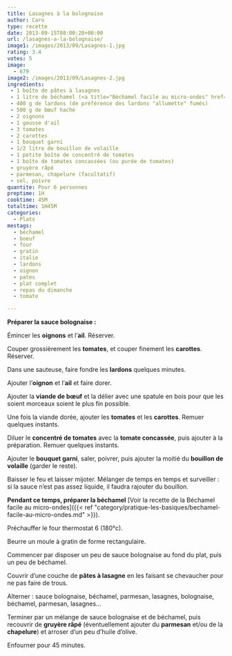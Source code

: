 ```yaml
---
title: Lasagnes à la bolognaise
author: Caro
type: recette
date: 2013-09-15T08:00:28+00:00
url: /lasagnes-a-la-bolognaise/
image1: /images/2013/09/Lasagnes-1.jpg
rating: 3.4
votes: 5
image:
  - 679
image2: /images/2013/09/Lasagnes-2.jpg
ingredients:
 - 1 boîte de pâtes à lasagnes
 - 1 litre de béchamel (<a title="Béchamel facile au micro-ondes" href="http://www.instamiam.fr/bechamel-facile-au-micro-ondes/" target="_blank">voir recette de la béchamel facile</a>)
 - 400 g de lardons (de préférence des lardons "allumette" fumés)
 - 500 g de bœuf haché
 - 2 oignons
 - 1 gousse d'ail
 - 3 tomates
 - 2 carottes
 - 1 bouquet garni
 - 1/2 litre de bouillon de volaille
 - 1 petite boîte de concentré de tomates
 - 1 boîte de tomates concassées (ou purée de tomates)
 - gruyère râpé
 - parmesan, chapelure (facultatif)
 - sel, poivre
quantite: Pour 6 personnes
preptime: 1H
cooktime: 45M
totaltime: 1H45M
categories:
  - Plats
mestags:
  - béchamel
  - boeuf
  - four
  - gratin
  - italie
  - lardons
  - oignon
  - pates
  - plat complet
  - repas du dimanche
  - tomate

---
```

**Préparer la sauce bolognaise :**

Émincer les **oignons** et l&rsquo;**ail**. Réserver.

Couper grossièrement les **tomates**, et couper finement les **carottes**. Réserver.

Dans une sauteuse, faire fondre les **lardons** quelques minutes.

Ajouter l&rsquo;**oignon** et l&rsquo;**ail** et faire dorer.

Ajouter la **viande de bœuf** et la délier avec une spatule en bois pour que les soient morceaux soient le plus fin possible.

Une fois la viande dorée, ajouter les **tomates** et les **carottes**. Remuer quelques instants.

Diluer le **concentré de tomates** avec la **tomate concassée**, puis ajouter à la préparation. Remuer quelques instants.

Ajouter le **bouquet garni**, saler, poivrer, puis ajouter la moitié du **bouillon de volaille** (garder le reste).

Baisser le feu et laisser mijoter. Mélanger de temps en temps et surveiller : si la sauce n&rsquo;est pas assez liquide, il faudra rajouter du bouillon.

**Pendant ce temps, préparer la béchamel** [Voir la recette de la Béchamel facile au micro-ondes]({{< ref "category/pratique-les-basiques/bechamel-facile-au-micro-ondes.md" >}}).

Préchauffer le four thermostat 6 (180°c).

Beurre un moule à gratin de forme rectangulaire.

Commencer par disposer un peu de sauce bolognaise au fond du plat, puis un peu de béchamel.

Couvrir d&rsquo;une couche de **pâtes à lasagne** en les faisant se chevaucher pour ne pas faire de trous.

Alterner : sauce bolognaise, béchamel, parmesan, lasagnes, bolognaise, béchamel, parmesan, lasagnes&#8230;

Terminer par un mélange de sauce bolognaise et de béchamel, puis recouvrir de **gruyère râpé** (éventuellement ajouter du **parmesan** et/ou de la **chapelure**) et arroser d&rsquo;un peu d&rsquo;huile d&rsquo;olive.

Enfourner pour 45 minutes.

&nbsp;

&nbsp;
